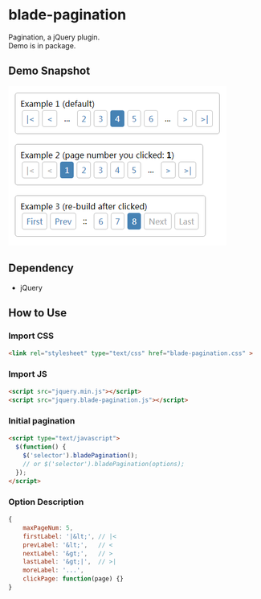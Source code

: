 blade-pagination
==============
Pagination, a jQuery plugin.<br/>
Demo is in package.

Demo Snapshot
--------------
![github](https://raw.githubusercontent.com/panfeng-pf/blade-pagination/master/snapshot/examples.png "blade-pagination")

Dependency
--------------
* jQuery

How to Use
--------------
### Import CSS
```html
<link rel="stylesheet" type="text/css" href="blade-pagination.css" >
```

### Import JS
```html
<script src="jquery.min.js"></script>
<script src="jquery.blade-pagination.js"></script>
```

### Initial pagination
```html
<script type="text/javascript">
  $(function() {
	$('selector').bladePagination();
	// or $('selector').bladePagination(options);
  });
</script>
```

### Option Description
```javascript
{
    maxPageNum: 5,
    firstLabel: '|&lt;', // |<
    prevLabel: '&lt;',   // <
    nextLabel: '&gt;',   // >
    lastLabel: '&gt;|',  // >|
    moreLabel: '...',
    clickPage: function(page) {}
}
```
